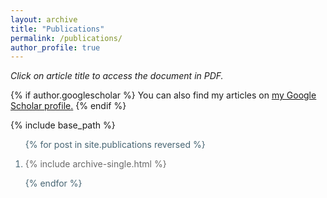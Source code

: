 ```yaml
---
layout: archive
title: "Publications"
permalink: /publications/
author_profile: true
---
```


<style>
ol {
 color: #476573;
}
ol p {
 color: #696969;
 font-size: 1em;
}
</style>

<i>Click on article title to access the document in PDF.</i>
 
{% if author.googlescholar %}
  You can also find my articles on <u><a href="{{author.googlescholar}}">my Google Scholar profile</a>.</u>
{% endif %}

{% include base_path %}

<ol>
{% for post in site.publications reversed %}
<li>
<p>{% include archive-single.html %}</p>
</li>
{% endfor %}
</ol>

